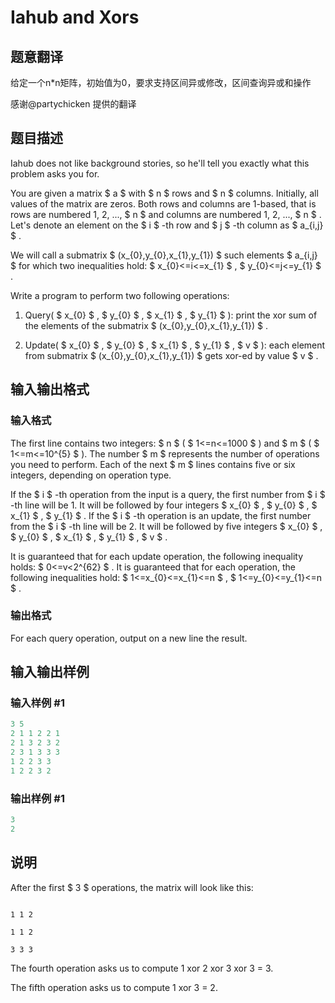 # Iahub and Xors

## 题意翻译

给定一个n*n矩阵，初始值为0，要求支持区间异或修改，区间查询异或和操作

感谢@partychicken 提供的翻译

## 题目描述

Iahub does not like background stories, so he'll tell you exactly what this problem asks you for.

You are given a matrix $ a $ with $ n $ rows and $ n $ columns. Initially, all values of the matrix are zeros. Both rows and columns are 1-based, that is rows are numbered 1, 2, ..., $ n $ and columns are numbered 1, 2, ..., $ n $ . Let's denote an element on the $ i $ -th row and $ j $ -th column as $ a_{i,j} $ .

We will call a submatrix $ (x_{0},y_{0},x_{1},y_{1}) $ such elements $ a_{i,j} $ for which two inequalities hold: $ x_{0}<=i<=x_{1} $ , $ y_{0}<=j<=y_{1} $ .

Write a program to perform two following operations:

1. Query( $ x_{0} $ , $ y_{0} $ , $ x_{1} $ , $ y_{1} $ ): print the xor sum of the elements of the submatrix $ (x_{0},y_{0},x_{1},y_{1}) $ .

2. Update( $ x_{0} $ , $ y_{0} $ , $ x_{1} $ , $ y_{1} $ , $ v $ ): each element from submatrix $ (x_{0},y_{0},x_{1},y_{1}) $ gets xor-ed by value $ v $ .

## 输入输出格式

### 输入格式

The first line contains two integers: $ n $ ( $ 1<=n<=1000 $ ) and $ m $ ( $ 1<=m<=10^{5} $ ). The number $ m $ represents the number of operations you need to perform. Each of the next $ m $ lines contains five or six integers, depending on operation type.

If the $ i $ -th operation from the input is a query, the first number from $ i $ -th line will be 1. It will be followed by four integers $ x_{0} $ , $ y_{0} $ , $ x_{1} $ , $ y_{1} $ . If the $ i $ -th operation is an update, the first number from the $ i $ -th line will be 2. It will be followed by five integers $ x_{0} $ , $ y_{0} $ , $ x_{1} $ , $ y_{1} $ , $ v $ .

It is guaranteed that for each update operation, the following inequality holds: $ 0<=v<2^{62} $ . It is guaranteed that for each operation, the following inequalities hold: $ 1<=x_{0}<=x_{1}<=n $ , $ 1<=y_{0}<=y_{1}<=n $ .

### 输出格式

For each query operation, output on a new line the result.

## 输入输出样例

### 输入样例 #1

```cpp
3 5
2 1 1 2 2 1
2 1 3 2 3 2
2 3 1 3 3 3
1 2 2 3 3
1 2 2 3 2

```
### 输出样例 #1

```cpp
3
2

```
## 说明

After the first $ 3 $ operations, the matrix will look like this:

```

1 1 2

1 1 2

3 3 3

```

The fourth operation asks us to compute 1 xor 2 xor 3 xor 3 = 3.

The fifth operation asks us to compute 1 xor 3 = 2.

